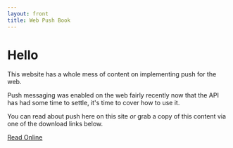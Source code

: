 ```yaml
---
layout: front
title: Web Push Book
---
```

# Hello

This website has a whole mess of content on implementing push for the web.

Push messaging was enabled on the web fairly recently now that the API has
had some time to settle, it's time to cover how to use it.

You can read about push here on this site *or* grab a copy of this content
via one of the download links below.

<a href="{{ site.content[1].url }}">Read Online</a>
